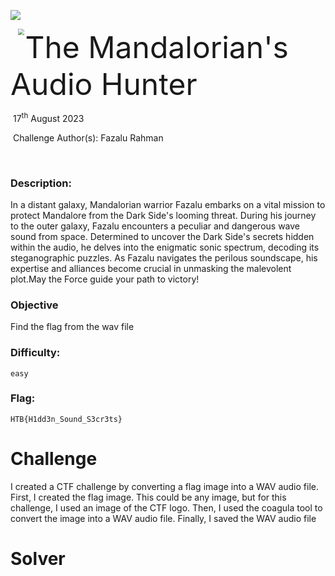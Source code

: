 ![](assets/images/banner.png)



<img src="assets/images/htb.png" style="margin-left: 20px; zoom: 60%;" align=left />    	<font size="10">The Mandalorian's Audio Hunter</font>

​		17<sup>th</sup> August 2023

​		Challenge Author(s): 
  Fazalu Rahman

​		

 



### Description:

In a distant galaxy, Mandalorian warrior Fazalu embarks on a vital mission to protect Mandalore from the Dark Side's looming threat. During his journey to the outer galaxy, Fazalu encounters a peculiar and dangerous wave sound from space. Determined to uncover the Dark Side's secrets hidden within the audio, he delves into the enigmatic sonic spectrum, decoding its steganographic puzzles. As Fazalu navigates the perilous soundscape, his expertise and alliances become crucial in unmasking the malevolent plot.May the Force guide your path to victory!

### Objective

Find the flag from the wav file

### Difficulty:

`easy`

### Flag:

`HTB{H1dd3n_Sound_S3cr3ts}`



# Challenge
I created a CTF challenge by converting a flag image into a WAV audio file. First, I created the flag image. This could be any image, but for this challenge, I used an image of the CTF logo. Then, I used the coagula tool to convert the image into a WAV audio file. Finally, I saved the WAV audio file


# Solver




